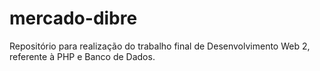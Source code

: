 # mercado-dibre
Repositório para realização do trabalho final de Desenvolvimento Web 2, referente à PHP e Banco de Dados.
